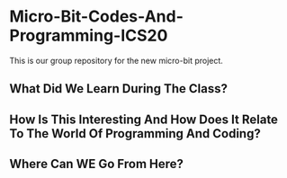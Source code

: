 # Micro-Bit-Codes-And-Programming-ICS20


This is our group repository for the new micro-bit project.



<h2> What Did We Learn During The Class?



<h2> How Is This Interesting And How Does It Relate To The World Of Programming And Coding?



<h2> Where Can WE Go From Here?

